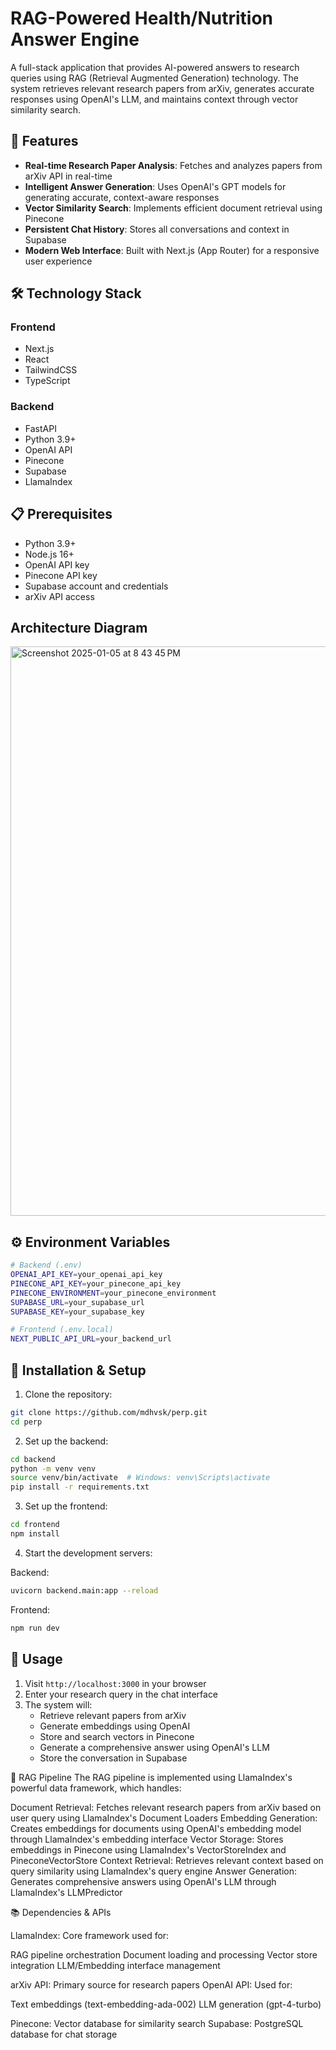 # RAG-Powered Health/Nutrition Answer Engine

A full-stack application that provides AI-powered answers to research queries using RAG (Retrieval Augmented Generation) technology. The system retrieves relevant research papers from arXiv, generates accurate responses using OpenAI's LLM, and maintains context through vector similarity search.

## 🚀 Features

- **Real-time Research Paper Analysis**: Fetches and analyzes papers from arXiv API in real-time
- **Intelligent Answer Generation**: Uses OpenAI's GPT models for generating accurate, context-aware responses
- **Vector Similarity Search**: Implements efficient document retrieval using Pinecone
- **Persistent Chat History**: Stores all conversations and context in Supabase
- **Modern Web Interface**: Built with Next.js (App Router) for a responsive user experience

## 🛠️ Technology Stack

### Frontend
- Next.js
- React
- TailwindCSS
- TypeScript

### Backend
- FastAPI
- Python 3.9+
- OpenAI API
- Pinecone
- Supabase
- LlamaIndex

## 📋 Prerequisites

- Python 3.9+
- Node.js 16+
- OpenAI API key
- Pinecone API key
- Supabase account and credentials
- arXiv API access


## Architecture Diagram 
<img width="911" alt="Screenshot 2025-01-05 at 8 43 45 PM" src="https://github.com/user-attachments/assets/2ad44848-9b53-4d32-baf0-90bb649764da" />

## ⚙️ Environment Variables

```bash
# Backend (.env)
OPENAI_API_KEY=your_openai_api_key
PINECONE_API_KEY=your_pinecone_api_key
PINECONE_ENVIRONMENT=your_pinecone_environment
SUPABASE_URL=your_supabase_url
SUPABASE_KEY=your_supabase_key

# Frontend (.env.local)
NEXT_PUBLIC_API_URL=your_backend_url
```

## 🚀 Installation & Setup

1. Clone the repository:
```bash
git clone https://github.com/mdhvsk/perp.git
cd perp
```

2. Set up the backend:
```bash
cd backend
python -m venv venv
source venv/bin/activate  # Windows: venv\Scripts\activate
pip install -r requirements.txt
```

3. Set up the frontend:
```bash
cd frontend
npm install
```

4. Start the development servers:

Backend:
```bash
uvicorn backend.main:app --reload
```

Frontend:
```bash
npm run dev
```

## 🎯 Usage

1. Visit `http://localhost:3000` in your browser
2. Enter your research query in the chat interface
3. The system will:
   - Retrieve relevant papers from arXiv
   - Generate embeddings using OpenAI
   - Store and search vectors in Pinecone
   - Generate a comprehensive answer using OpenAI's LLM
   - Store the conversation in Supabase

🔄 RAG Pipeline
The RAG pipeline is implemented using LlamaIndex's powerful data framework, which handles:

Document Retrieval: Fetches relevant research papers from arXiv based on user query using LlamaIndex's Document Loaders
Embedding Generation: Creates embeddings for documents using OpenAI's embedding model through LlamaIndex's embedding interface
Vector Storage: Stores embeddings in Pinecone using LlamaIndex's VectorStoreIndex and PineconeVectorStore
Context Retrieval: Retrieves relevant context based on query similarity using LlamaIndex's query engine
Answer Generation: Generates comprehensive answers using OpenAI's LLM through LlamaIndex's LLMPredictor

📚 Dependencies & APIs

LlamaIndex: Core framework used for:

RAG pipeline orchestration
Document loading and processing
Vector store integration
LLM/Embedding interface management


arXiv API: Primary source for research papers
OpenAI API: Used for:

Text embeddings (text-embedding-ada-002)
LLM generation (gpt-4-turbo)


Pinecone: Vector database for similarity search
Supabase: PostgreSQL database for chat storage




